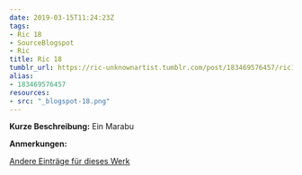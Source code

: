 ```yaml
---
date: 2019-03-15T11:24:23Z
tags:
- Ric 18
- SourceBlogspot
- Ric
title: Ric 18
tumblr_url: https://ric-unknownartist.tumblr.com/post/183469576457/ric18
alias:
- 183469576457
resources:
- src: "_blogspot-18.png"
---
```


**Kurze Beschreibung:** Ein Marabu

**Anmerkungen:**

[Andere Einträge für dieses Werk](/de/tags/ric-18)
